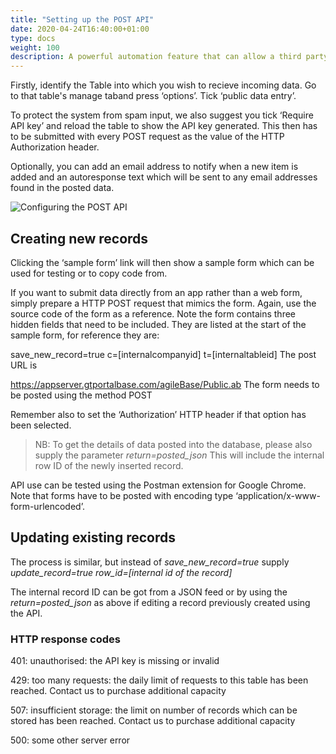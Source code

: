 ```yaml
---
title: "Setting up the POST API"
date: 2020-04-24T16:40:00+01:00
type: docs
weight: 100
description: A powerful automation feature that can allow a third party system to POST data in to agileBase.
---
```


Firstly, identify the Table into which you wish to recieve incoming data.
Go to that table's manage taband press ‘options’. Tick ‘public data entry’.

To protect the system from spam input, we also suggest you tick ‘Require API key’ and reload the table to show the API key generated. This then has to be submitted with every POST request as the value of the HTTP Authorization header.

Optionally, you can add an email address to notify when a new item is added and an autoresponse text which will be sent to any email addresses found in the posted data.

![Configuring the POST API](/incoming_data_api.png)

## Creating new records

Clicking the ‘sample form’ link will then show a sample form which can be used for testing or to copy code from. 

If you want to submit data directly from an app rather than a web form, simply prepare a HTTP POST request that mimics the form. Again, use the source code of the form as a reference. Note the form contains three hidden fields that need to be included. They are listed at the start of the sample form, for reference they are:

save_new_record=true
c=[internalcompanyid]
t=[internaltableid]
The post URL is

https://appserver.gtportalbase.com/agileBase/Public.ab
The form needs to be posted using the method POST

Remember also to set the ‘Authorization’ HTTP header if that option has been selected.


>NB: To get the details of data posted into the database, please also supply the parameter _return=posted_json_ This will include the internal row ID of the newly inserted record.

API use can be tested using the Postman extension for Google Chrome. Note that forms have to be posted with encoding type ‘application/x-www-form-urlencoded’.

## Updating existing records
The process is similar, but instead of _save_new_record=true_ supply 
_update_record=true_
_row_id=[internal id of the record]_

The internal record ID can be got from a JSON feed or by using the _return=posted_json_ as above if editing a record previously created using the API.

### HTTP response codes
401: unauthorised: the API key is missing or invalid

429: too many requests: the daily limit of requests to this table has been reached. Contact us to purchase additional capacity

507: insufficient storage: the limit on number of records which can be stored has been reached. Contact us to purchase additional capacity

500: some other server error